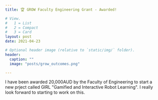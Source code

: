 ```yaml
---
title: 🏆 GROW Faculty Engineering Grant - Awarded!

# View.
#   1 = List
#   2 = Compact
#   3 = Card
layout: post
date: 2021-04-23

# Optional header image (relative to `static/img/` folder).
header:
  caption: ""
  image: "posts/grow_outcomes.png"

---
```

I have been awarded 20,000AUD by the Faculty of Engineering to start a new prject called GIRL "Gamified and Interactive Robot Learning".
I really look forward to starting to work on this.


